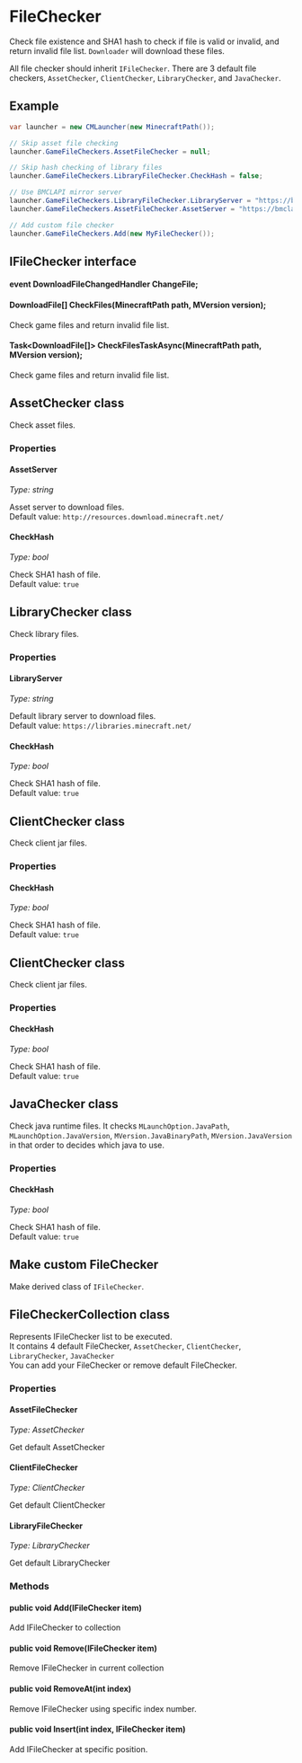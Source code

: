 # FileChecker

Check file existence and SHA1 hash to check if file is valid or invalid, and return invalid file list. `Downloader` will download these files.

All file checker should inherit `IFileChecker`. There are 3 default file checkers, `AssetChecker`, `ClientChecker`, `LibraryChecker`, and `JavaChecker`.

## Example

```csharp
var launcher = new CMLauncher(new MinecraftPath());

// Skip asset file checking
launcher.GameFileCheckers.AssetFileChecker = null;

// Skip hash checking of library files
launcher.GameFileCheckers.LibraryFileChecker.CheckHash = false;

// Use BMCLAPI mirror server
launcher.GameFileCheckers.LibraryFileChecker.LibraryServer = "https://bmclapi2.bangbang93.com/maven";
launcher.GameFileCheckers.AssetFileChecker.AssetServer = "https://bmclapi2.bangbang93.com/assets";

// Add custom file checker
launcher.GameFileCheckers.Add(new MyFileChecker());
```

## IFileChecker interface

#### event DownloadFileChangedHandler ChangeFile;

#### DownloadFile[] CheckFiles(MinecraftPath path, MVersion version);

Check game files and return invalid file list.

#### Task<DownloadFile[]> CheckFilesTaskAsync(MinecraftPath path, MVersion version);

Check game files and return invalid file list.

## AssetChecker class

Check asset files.

### Properties

#### AssetServer

*Type: string*

Asset server to download files.  
Default value: `http://resources.download.minecraft.net/`

#### CheckHash

*Type: bool*

Check SHA1 hash of file.  
Default value: `true`

## LibraryChecker class

Check library files.

### Properties

#### LibraryServer

*Type: string*

Default library server to download files.  
Default value: `https://libraries.minecraft.net/`

#### CheckHash

*Type: bool*

Check SHA1 hash of file.  
Default value: `true`

## ClientChecker class

Check client jar files.

### Properties

#### CheckHash

*Type: bool*

Check SHA1 hash of file.  
Default value: `true`

## ClientChecker class

Check client jar files.

### Properties

#### CheckHash

*Type: bool*

Check SHA1 hash of file.  
Default value: `true`

## JavaChecker class

Check java runtime files. It checks `MLaunchOption.JavaPath`, `MLaunchOption.JavaVersion`, `MVersion.JavaBinaryPath`, `MVersion.JavaVersion` in that order to decides which java to use. 

### Properties

#### CheckHash

*Type: bool*

Check SHA1 hash of file.  
Default value: `true`

## Make custom FileChecker

Make derived class of `IFileChecker`.

## FileCheckerCollection class

Represents IFileChecker list to be executed.  
It contains 4 default FileChecker, `AssetChecker`, `ClientChecker`, `LibraryChecker`, `JavaChecker`  
You can add your FileChecker or remove default FileChecker.  

### Properties

#### AssetFileChecker

*Type: AssetChecker*

Get default AssetChecker

#### ClientFileChecker

*Type: ClientChecker*

Get default ClientChecker

#### LibraryFileChecker

*Type: LibraryChecker*

Get default LibraryChecker

### Methods

#### public void Add(IFileChecker item)

Add IFileChecker to collection

#### public void Remove(IFileChecker item)

Remove IFileChecker in current collection

#### public void RemoveAt(int index)

Remove IFileChecker using specific index number.

#### public void Insert(int index, IFileChecker item)

Add IFileChecker at specific position.